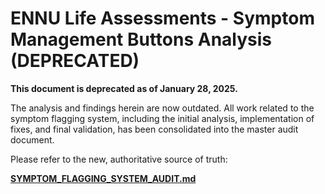# ENNU Life Assessments - Symptom Management Buttons Analysis (DEPRECATED)

**This document is deprecated as of January 28, 2025.**

The analysis and findings herein are now outdated. All work related to the symptom flagging system, including the initial analysis, implementation of fixes, and final validation, has been consolidated into the master audit document.

Please refer to the new, authoritative source of truth:

**[SYMPTOM_FLAGGING_SYSTEM_AUDIT.md](./SYMPTOM_FLAGGING_SYSTEM_AUDIT.md)** 